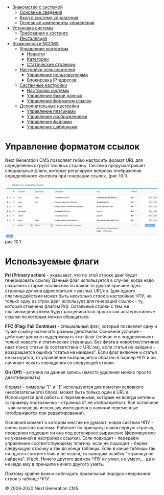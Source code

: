 -   [Знакомство с системой]()
    -   [Основные сведения](about.html)
    -   [Вход в систему управления](enter.html)
    -   [Основные компоненты управления](components.html)
-   [Установка системы]()
    -   [Требования к хостингу](hosting.html)
    -   [Инсталляция](installation.html)
-   [Возможности NGCMS]()
    -   [Управление контентом]()
        -   [Новости](news.html)
        -   [Категории](catigories.html)
        -   [Статические страницы](static.html)
    -   [Настройки пользователей]()
        -   [Управление пользователями](users.html)
        -   [Блокировка IP-адресов](ipban.html)
    -   [Системные настройки]()
        -   [Настройки системы](config.html)
        -   [Управление базой данных](dbo.html)
        -   [Управление форматом ссылок](urls.html)
    -   [Дополнительные настройки]()
        -   [Управление плагинами](plugins.html)
        -   [Управление изображениями](images.html)
        -   [Управление файлами](files.html)
        -   [Управление шаблонами](templates.html)

Управление форматом ссылок
==========================

Next Generation CMS позволяет гибко настроить формат URL для определённых групп тиопвых страниц.
 Система предусматривает специальные флаги, которые регулируют вопросы отображения определённого контента при генерации ссылок. (рис 10.1).

![](images/screenshots/urls_1.png)
рис 10.1

Используемые флаги
==================

**Pri (Primary action)** - указывает, что по этой строке двиг будет генерировать ссылку
 Данный флаг используется в случае, когда надо сохранить старые ссылки или по какой-то другой причине одна страница должна адресоваться с разных URL'ов.
 (для одного плагина:действия может быть несколько строк в настройках ЧПУ, но только одну из строк двиг использует для генерации ссылок - ту, которая отмечена флагом Pri).
 Остальные строки с тем же плагином:действием будут расцениваться просто как альтернативные ссылки по которым можно обращаться.

**FFC (Flag: Fail Continue)** - специальный флаг, который позволяет одну и ту же ссылку назначать разным действиям.
 Основное условие - действие должно поддерживать этот флаг (сейчас его поддерживают только новости и статические страницы).
 Без флага в новостях/статиках идёт поиск статьи (в соответствии с URL'ом), если статья не найдена - возвращается ошибка "статья не найдена".
 Если флаг включен и статья не находится, то управление возвращается обратно в парсер ЧПУ и он начинает искать совпадения со следующей строки.

**On (Off)** - активна ли данная запись (вместо удаления можно просто деактивировать).

Формат - символы "[" и "]" используются для пометки условного (необязательного) блока, может быть только один в URL'е.
 Используется для работы с переменными, которые не всегда активны (к примеру постраничка - страница \#1 не отображается).
 Всё остальное - как напишешь используя имеющиеся в наличии переменные (отображаются при редактировании).

Основной момент о котором многие не думают: новая система ЧПУ - очень простая система.
 Работает по принципу: взяли первую строчку, проверили подходит ли она под регулярное выражение (формируемое из указанной в настройках ссылки).
 Если подходит - передаём управление соответствующему плагину. если не подходит - берём следующую строчку и так до конца таблицы.
 Если в конце таблицы так ни одного соответствия и не нашли, то выводим ошибку "страница не найдена".
 И всё. Ничего другого движок ЧПУ не умел, не умеет,... да и не надо ему в принципе ничего другого уметь.

Поэтому крайне важно соблюдать правильный порядок следования строк в таблице ЧПУ.

© 2008-2020 Next Generation CMS
